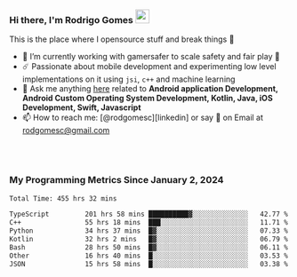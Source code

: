 
### Hi there, I'm Rodrigo Gomes <img src="https://media.giphy.com/media/hvRJCLFzcasrR4ia7z/giphy.gif" width="25px">
This is the place where I opensource stuff and break things 🤣
- 🔭 I’m currently working with gamersafer to scale safety and fair play 💜
- ☄️ Passionate about mobile development and experimenting low level implementations on it using `jsi`, `c++` and machine learning
- 💬 Ask me anything [here](https://github.com/rodgomesc/rodgomesc/issues) related to <b>Android application Development, Android Custom Operating System Development, Kotlin, Java, iOS Development, Swift, Javascript</b>
- 📫 How to reach me: [@rodgomesc][linkedin] or say 👋 on Email at [rodgomesc@gmail.com](mailto:rodgomesc@gmail.com)


<br/>

<!-- 
<picture>
  <img src="/github-metrics.svg" alt="Metrics">
</picture>
-->

</br>

### My Programming Metrics Since January 2, 2024 


<!--START_SECTION:waka-->

```txt
Total Time: 455 hrs 32 mins

TypeScript         201 hrs 58 mins ██████████▓░░░░░░░░░░░░░░   42.77 %
C++                55 hrs 18 mins  ███░░░░░░░░░░░░░░░░░░░░░░   11.71 %
Python             34 hrs 37 mins  █▓░░░░░░░░░░░░░░░░░░░░░░░   07.33 %
Kotlin             32 hrs 2 mins   █▓░░░░░░░░░░░░░░░░░░░░░░░   06.79 %
Bash               28 hrs 50 mins  █▓░░░░░░░░░░░░░░░░░░░░░░░   06.11 %
Other              16 hrs 40 mins  █░░░░░░░░░░░░░░░░░░░░░░░░   03.53 %
JSON               15 hrs 58 mins  █░░░░░░░░░░░░░░░░░░░░░░░░   03.38 %
```

<!--END_SECTION:waka-->
